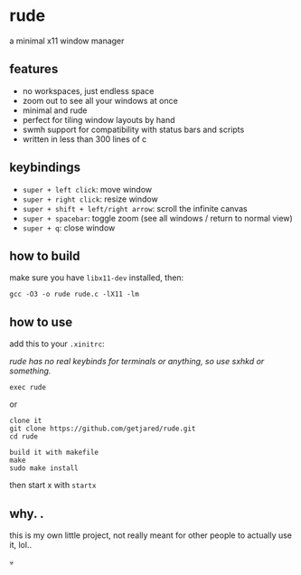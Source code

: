 # rude

a minimal x11 window manager

## features

- no workspaces, just endless space
- zoom out to see all your windows at once
- minimal and rude
- perfect for tiling window layouts by hand
- swmh support for compatibility with status bars and scripts
- written in less than 300 lines of c

## keybindings

- `super + left click`: move window
- `super + right click`: resize window
- `super + shift + left/right arrow`: scroll the infinite canvas
- `super + spacebar`: toggle zoom (see all windows / return to normal view)
- `super + q`: close window

## how to build

make sure you have `libx11-dev` installed, then:

```
gcc -O3 -o rude rude.c -lX11 -lm
```

## how to use

add this to your `.xinitrc`:

*rude has no real keybinds for terminals or anything, so use sxhkd or something.*

```
exec rude
```

or

```
clone it
git clone https://github.com/getjared/rude.git
cd rude

build it with makefile
make
sudo make install
```

then start x with `startx`



## why. .

this is my own little project, not really meant for other people to actually use it, lol..

💀
